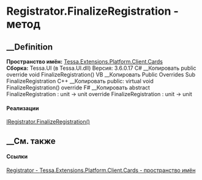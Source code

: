 # Registrator.FinalizeRegistration - метод
##  __Definition
 **Пространство имён:**
[Tessa.Extensions.Platform.Client.Cards](N_Tessa_Extensions_Platform_Client_Cards.htm)  
 **Сборка:** Tessa.UI (в Tessa.UI.dll) Версия: 3.6.0.17
C# __Копировать
     public override void FinalizeRegistration()
VB __Копировать
     Public Overrides Sub FinalizeRegistration
C++ __Копировать
     public:
    virtual void FinalizeRegistration() override
F# __Копировать
     abstract FinalizeRegistration : unit -> unit 
    override FinalizeRegistration : unit -> unit 
#### Реализации
[IRegistrator.FinalizeRegistration()](M_Tessa_Extensions_IRegistrator_FinalizeRegistration.htm)  
##  __См. также
#### Ссылки
[Registrator - ](T_Tessa_Extensions_Platform_Client_Cards_Registrator.htm)
[Tessa.Extensions.Platform.Client.Cards - пространство
имён](N_Tessa_Extensions_Platform_Client_Cards.htm)
